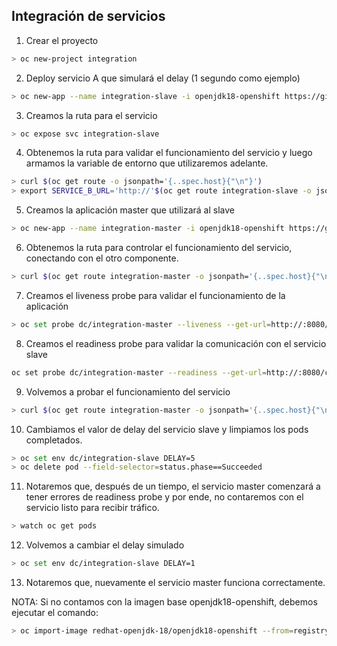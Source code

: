 ## Integración de servicios

1. Crear el proyecto

```sh
> oc new-project integration
```

2. Deploy servicio A que simulará el delay (1 segundo como ejemplo)

```sh
> oc new-app --name integration-slave -i openjdk18-openshift https://github.com/rofrba/examples-openshift --context-dir health-check/delay -e DELAY=1 --as-deployment-config
```

3. Creamos la ruta para el servicio
```sh
> oc expose svc integration-slave
```

4. Obtenemos la ruta para validar el funcionamiento del servicio y luego armamos la variable de entorno que utilizaremos adelante.
```sh
> curl $(oc get route -o jsonpath='{..spec.host}{"\n"}')
> export SERVICE_B_URL='http://'$(oc get route integration-slave -o jsonpath='{..spec.host}{"\n"}')
```

5. Creamos la aplicación master que utilizará al slave
```sh
> oc new-app --name integration-master -i openjdk18-openshift https://github.com/rofrba/examples-openshift --context-dir health-check/service-a -e SERVICE_B_URL=$SERVICE_B_URL --as-deployment-config
```

6. Obtenemos la ruta para controlar el funcionamiento del servicio, conectando con el otro componente.
```sh
> curl $(oc get route integration-master -o jsonpath='{..spec.host}{"\n"}')/connect
```

7. Creamos el liveness probe para validar el funcionamiento de la aplicación
```sh
> oc set probe dc/integration-master --liveness --get-url=http://:8080/ --initial-delay-seconds=2 --timeout-seconds=2
```
8. Creamos el readiness probe para validar la comunicación con el servicio slave
```sh
oc set probe dc/integration-master --readiness --get-url=http://:8080/connect --initial-delay-seconds=2 --timeout-seconds=2
```

9. Volvemos a probar el funcionamiento del servicio
```sh
> curl $(oc get route integration-master -o jsonpath='{..spec.host}{"\n"}')/connect
```

10. Cambiamos el valor de delay del servicio slave y limpiamos los pods completados.
```sh
> oc set env dc/integration-slave DELAY=5
> oc delete pod --field-selector=status.phase==Succeeded
```

11. Notaremos que, después de un tiempo, el servicio master comenzará a tener errores de readiness probe y por ende, no contaremos con el servicio listo para recibir tráfico.
```sh
> watch oc get pods
```

12. Volvemos a cambiar el delay simulado
```sh
> oc set env dc/integration-slave DELAY=1
```

13. Notaremos que, nuevamente el servicio master funciona correctamente.


NOTA: Si no contamos con la imagen base openjdk18-openshift, debemos ejecutar el comando: 
```sh
> oc import-image redhat-openjdk-18/openjdk18-openshift --from=registry.access.redhat.com/redhat-openjdk-18/openjdk18-openshift --confirm
```

